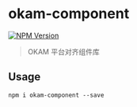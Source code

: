 okam-component
======
[![NPM Version](https://img.shields.io/npm/v/okam-component.svg?style=flat)](https://npmjs.org/package/okam-component)

> OKAM 平台对齐组件库

## Usage

```
npm i okam-component --save
```
